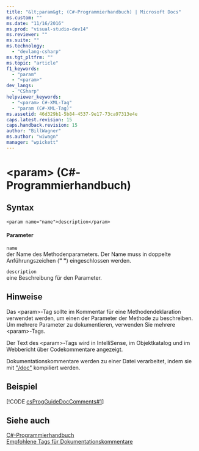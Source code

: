 ```yaml
---
title: "&lt;param&gt; (C#-Programmierhandbuch) | Microsoft Docs"
ms.custom: ""
ms.date: "11/16/2016"
ms.prod: "visual-studio-dev14"
ms.reviewer: ""
ms.suite: ""
ms.technology: 
  - "devlang-csharp"
ms.tgt_pltfrm: ""
ms.topic: "article"
f1_keywords: 
  - "param"
  - "<param>"
dev_langs: 
  - "CSharp"
helpviewer_keywords: 
  - "<param> C#-XML-Tag"
  - "param (C#-XML-Tag)"
ms.assetid: 46d329b1-5b84-4537-9e17-73ca97313e4e
caps.latest.revision: 15
caps.handback.revision: 15
author: "BillWagner"
ms.author: "wiwagn"
manager: "wpickett"
---
```

# &lt;param&gt; (C#-Programmierhandbuch)
## Syntax  
  
```  
<param name="name">description</param>  
```  
  
#### Parameter  
 `name`  
 der Name des Methodenparameters.  Der Name muss in doppelte Anführungszeichen \(**" "**\) eingeschlossen werden.  
  
 `description`  
 eine Beschreibung für den Parameter.  
  
## Hinweise  
 Das \<param\>\-Tag sollte im Kommentar für eine Methodendeklaration verwendet werden, um einen der Parameter der Methode zu beschreiben.  Um mehrere Parameter zu dokumentieren, verwenden Sie mehrere \<param\>\-Tags.  
  
 Der Text des \<param\>\-Tags wird in IntelliSense, im Objektkatalog und im Webbericht über Codekommentare angezeigt.  
  
 Dokumentationskommentare werden zu einer Datei verarbeitet, indem sie mit ["\/doc"](../../../csharp/language-reference/compiler-options/doc-compiler-option.md) kompiliert werden.  
  
## Beispiel  
 [!CODE [csProgGuideDocComments#1](../CodeSnippet/VS_Snippets_VBCSharp/csProgGuideDocComments#1)]  
  
## Siehe auch  
 [C\#\-Programmierhandbuch](../../../csharp/programming-guide/index.md)   
 [Empfohlene Tags für Dokumentationskommentare](../../../csharp/programming-guide/xmldoc/recommended-tags-for-documentation-comments.md)